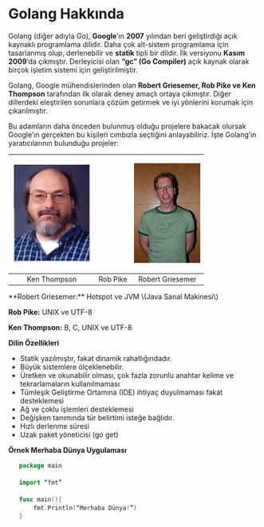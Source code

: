 # Golang Hakkında

 Golang \(diğer adıyla Go\), **Google**’ın **2007** yılından beri geliştirdiği açık kaynaklı programlama dilidir. Daha çok alt-sistem programlama için tasarlanmış olup, derlenebilir ve **statik** tipli bir dildir. İlk versiyonu **Kasım 2009**‘da çıkmıştır. Derleyicisi olan **“gc” \(Go Compiler\)** açık kaynak olarak birçok işletim sistemi için geliştirilmiştir.

Golang, Google mühendislerinden olan **Robert Griesemer, Rob Pike ve Ken Thompson** tarafından ilk olarak deney amaçlı ortaya çıkmıştır. Diğer dillerdeki eleştirilen sorunlara çözüm getirmek ve iyi yönlerini korumak için çıkarılmıştır.

Bu adamların daha önceden bulunmuş olduğu projelere bakacak olursak Google’ın gerçekten bu kişileri cımbızla seçtiğini anlayabiliriz. İşte Golang’ın yaratıcılarının bulunduğu projeler:

<table>
  <thead>
    <tr>
      <th style="text-align:center">
        <img src="../.gitbook/assets/ken.png" alt="Ken Thompson" />
      </th>
      <th style="text-align:center">
        <p></p>
        <p>
          <img src="https://blobscdn.gitbook.com/v0/b/gitbook-28427.appspot.com/o/assets%2F-LzCwvXTkWXBKIvbtzHZ%2F-LzDHbwlJmPgsn4Tr4UZ%2F-LzDIhOVf5_XFkT90LKM%2Frob.jpg?alt=media&amp;token=c11be5e1-d017-4f10-b361-953ee37b1ca2"
          alt/>
        </p>
      </th>
      <th style="text-align:center">
        <p></p>
        <p>
          <img src="../.gitbook/assets/robert.png" alt/>
        </p>
      </th>
    </tr>
  </thead>
  <tbody>
    <tr>
      <td style="text-align:center">Ken Thompson</td>
      <td style="text-align:center">Rob Pike</td>
      <td style="text-align:center">Robert Griesemer</td>
    </tr>
  </tbody>
</table>**Robert Griesemer:** Hotspot ve JVM \(Java Sanal Makinesi\)

**Rob Pike:** UNIX ve UTF-8

**Ken Thompson:** B, C, UNIX ve UTF-8

**Dilin Özellikleri**

* Statik yazılmıştır, fakat dinamik rahatlığındadır.
* Büyük sistemlere ölçeklenebilir.
* Üretken ve okunabilir olması, çok fazla zorunlu anahtar kelime ve tekrarlamaların kullanılmaması
* Tümleşik Geliştirme Ortamına \(IDE\) ihtiyaç duyulmaması fakat desteklemesi
* Ağ ve çoklu işlemleri desteklemesi
* Değişken tanımında tür belirtimi isteğe bağlıdır.
* Hızlı derlenme süresi
* Uzak paket yöneticisi \(go get\)

**Örnek Merhaba Dünya Uygulaması**

```go
   package main
   
   import “fmt”
   
   func main(){
       fmt.Println(“Merhaba Dünya!”)
   }
```



